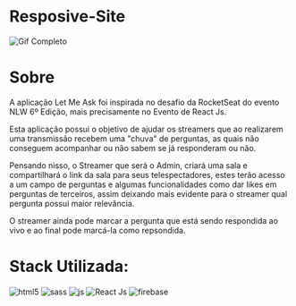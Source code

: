 # Resposive-Site

![Gif Completo](https://user-images.githubusercontent.com/95001642/161111083-7d43f252-1df1-4f72-860f-f4c6b42d2b6b.gif)


<h1>Sobre</h1>
<p>A aplicação Let Me Ask foi inspirada no desafio da RocketSeat do evento NLW 6º Edição, mais precisamente no Evento de React Js.</p>
<p>Esta aplicação possui o objetivo de ajudar os streamers que ao realizarem uma transmissão recebem uma "chuva" de perguntas, as quais não conseguem acompanhar ou não sabem se já responderam ou não.</p> 
<p>Pensando nisso, o Streamer que será o Admin, criará uma sala e compartilhará o link da sala para seus telespectadores, estes terão acesso a um campo de perguntas e algumas funcionalidades como dar likes em perguntas de terceiros, assim deixando mais evidente para o streamer qual pergunta possui maior relevância.</p> 
<p>O streamer ainda pode marcar a pergunta que está sendo respondida ao vivo e ao final pode marcá-la como repsondida.</p>

<h1>Stack Utilizada:</h1>
<div style='display: inline_block'>
  <img align='center' alt='html5' src='https://img.shields.io/badge/HTML5-E34F26?style=for-the-badge&logo=html5&logoColor=white' />
  <img align='center' alt='sass' src='https://img.shields.io/badge/Sass-CC6699?style=for-the-badge&logo=sass&logoColor=white' />
  <img align='center' alt='js' src='https://img.shields.io/badge/JavaScript-F7DF1E?style=for-the-badge&logo=javascript&logoColor=black' />
  <img align='center' alt='React Js' src='https://img.shields.io/badge/React-20232A?style=for-the-badge&logo=react&logoColor=61DAFB' />
  <img align='center' alt='firebase' src='https://img.shields.io/badge/firebase-%23039BE5.svg?style=for-the-badge&logo=firebase' />  
</div>
